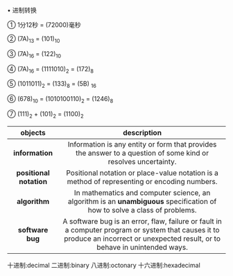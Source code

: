 • 进制转换
 
 ① 1分12秒 = (72000)毫秒
 
 ② (7A)<sub>13</sub> = (101)<sub>10</sub> 
 
 ③ (7A)<sub>16</sub> = (122)<sub>10</sub> 
 
 ④ (7A)<sub>16</sub> = (1111010)<sub>2</sub> =  (172)<sub>8</sub> 
 
 ⑤ (1011011)<sub>2</sub> = (133)<sub>8</sub>  = (5B) <sub>16</sub> 
 
 ⑥ (678)<sub>10</sub> = (1010100110)<sub>2</sub> = (1246)<sub>8</sub> 
 
 ⑦ (111)<sub>2</sub> + (101)<sub>2</sub> = (1100)<sub>2</sub>

|objects|description|
|:-------:|:-----------:|
|**information**|Information is any entity or form that provides the answer to a question of some kind or resolves uncertainty.|
|**positional notation**|Positional notation or place-value notation is a method of representing or encoding numbers.|
|**algorithm**|In mathematics and computer science, an algorithm is an **unambiguous** specification of how to solve a class of problems.|
|**software bug**|A software bug is an error, flaw, failure or fault in a computer program or system that causes it to produce an incorrect or unexpected result, or to behave in unintended ways.|

十进制:decimal
二进制:binary
八进制:octonary
十六进制:hexadecimal